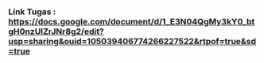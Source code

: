 ### Link Tugas : https://docs.google.com/document/d/1_E3N04QgMy3kY0_btgH0nzUIZrJNr8g2/edit?usp=sharing&ouid=105039406774266227522&rtpof=true&sd=true
